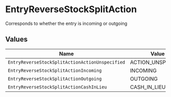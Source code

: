 # EntryReverseStockSplitAction

Corresponds to whether the entry is incoming or outgoing


## Values

| Name                                            | Value                                           |
| ----------------------------------------------- | ----------------------------------------------- |
| `EntryReverseStockSplitActionActionUnspecified` | ACTION_UNSPECIFIED                              |
| `EntryReverseStockSplitActionIncoming`          | INCOMING                                        |
| `EntryReverseStockSplitActionOutgoing`          | OUTGOING                                        |
| `EntryReverseStockSplitActionCashInLieu`        | CASH_IN_LIEU                                    |